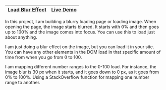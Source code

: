 | [Load Blur Effect](https://github.com/lana-20/50_Projects_in_50_Days/tree/main/LoadBlurEffect) | [Live Demo](https://lana-20.github.io/load-blur-effect/) |
|----|----|

In this project, I am building a blurry loading page or loading image.
When opening the page, the image starts blurred. 
It starts with 0% and then goes up to 100% and the image comes into focus.
You can use this to load just about anything.

I am just doing a blur effect on the image, but you can load it in your site.
You can have any other elements in the DOM load in that specific 
amount of time from when you go from 0 to 100.

I am mapping different number ranges to the 0-100 load.
For instance, the image blur is 30 px when it starts, 
and it goes down to 0 px, as it goes from 0% to 100%.
Using a StackOverflow function for mapping one number range to another.
